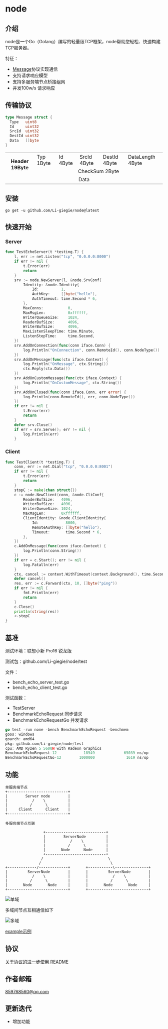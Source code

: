 # node

## 介绍
node是一个Go（Golang）编写的轻量级TCP框架，node帮助您轻松、快速构建TCP服务器。

特征：
- [Message](#传输协议)协议实现通信
- 支持请求响应模型
- 支持多服务端节点桥接组网
- 并发100w/s 请求响应

## 传输协议
```go
type Message struct {
  Type   uint8
  Id     uint32
  SrcId  uint32
  DestId uint32
  Data   []byte
}
```
<table >
  <tr>
    <th rowspan="2" >Header 19Byte</th>
    <td >Typ 1Byte</td>
    <td >Id 4Byte</td>
    <td >SrcId 4Byte</td>
    <td >DestId 4Byte</td>
    <td >DataLength 4Byte</td>
  </tr>
  <tr >
    <td align="center" colspan="5">CheckSum 2Byte</td>
  </tr>
  <tr >
    <td align="center" colspan="6">Data</td>
  </tr>
</table>

## 安装
```
go get -u github.com/Li-giegie/node@latest
```
## 快速开始
### Server

```go
func TestEchoServer(t *testing.T) {
	l, err := net.Listen("tcp", "0.0.0.0:8000")
	if err != nil {
		t.Error(err)
		return
	}
	srv := node.NewServer(l, &node.SrvConf{
		Identity: &node.Identity{
			Id:          1,
			AuthKey:     []byte("hello"),
			AuthTimeout: time.Second * 6,
		},
		MaxConns:           0,
		MaxMsgLen:          0xffffff,
		WriterQueueSize:    1024,
		ReaderBufSize:      4096,
		WriterBufSize:      4096,
		MaxListenSleepTime: time.Minute,
		ListenStepTime:     time.Second,
	})
	srv.AddOnConnection(func(conn iface.Conn) {
		log.Println("OnConnection", conn.RemoteId(), conn.NodeType())
	})
	srv.AddOnMessage(func(ctx iface.Context) {
		log.Println("OnMessage", ctx.String())
		ctx.Reply(ctx.Data())
	})
	srv.AddOnCustomMessage(func(ctx iface.Context) {
		log.Println("OnCustomMessage", ctx.String())
	})
	srv.AddOnClosed(func(conn iface.Conn, err error) {
		log.Println(conn.RemoteId(), err, conn.NodeType())
	})
	if err != nil {
		t.Error(err)
		return
	}
	defer srv.Close()
	if err = srv.Serve(); err != nil {
		log.Println(err)
	}
```

### Client

```go
func TestClient(t *testing.T) {
	conn, err := net.Dial("tcp", "0.0.0.0:8001")
	if err != nil {
		t.Error(err)
		return
	}
	stopC := make(chan struct{})
	c := node.NewClient(conn, &node.CliConf{
		ReaderBufSize:   4096,
		WriterBufSize:   4096,
		WriterQueueSize: 1024,
		MaxMsgLen:       0xffffff,
		ClientIdentity: &node.ClientIdentity{
			Id:            8000,
			RemoteAuthKey: []byte("hello"),
			Timeout:       time.Second * 6,
		},
	})
	c.AddOnMessage(func(conn iface.Context) {
		log.Println(conn.String())
	})
	if err = c.Start(); err != nil {
		log.Fatalln(err)
	}
	ctx, cancel := context.WithTimeout(context.Background(), time.Second*3)
	defer cancel()
	res, err := c.Forward(ctx, 10, []byte("ping"))
	if err != nil {
		fmt.Println(err)
		return
	}
	c.Close()
	println(string(res))
	<-stopC
}
```

## 基准
测试环境：联想小新 Pro16 锐龙版

测试包：github.com/Li-giegie/node/test

文件：
- bench_echo_server_test.go
- bench_echo_client_test.go

测试函数：
- TestServer
- BenchmarkEchoRequest 同步请求
- BenchmarkEchoRequestGo 并发请求
```go
go test -run none -bench BenchmarkEchoRequest -benchmem
goos: windows
goarch: amd64
pkg: github.com/Li-giegie/node/test
cpu: AMD Ryzen 5 5600H with Radeon Graphics
BenchmarkEchoRequest-12            18549             65039 ns/op             186 B/op          6 allocs/op
BenchmarkEchoRequestGo-12        1000000              1619 ns/op             393 B/op          7 allocs/op
```

## 功能
```
单服务端节点
+---------------------------+
|        Server node        |
|           /    \          |
|          /      \         |  
|     Client      Client    |
+---------------------------+
```
```
多服务端节点互联

                 +---------------------------+
                 |        ServerNode         |
                 |           /    \          |
                 |          /      \         |  
                 |       Node      Node      |
                 +---------------------------+
                /                             \
               /                               \
+-------------/-------------+       +-----------\---------------+
|         ServerNode        |       |         ServerNode        |
|           /    \          |       |           /    \          |
|          /      \         |       |          /      \         |  
|       Node       Node     |       |       Node       Node     |
+---------------------------+       +---------------------------+
```

![单域](./.README_images/single.png)

多域间节点互相通信如下

![多域](./.README_images/multiple.png)

[example示例](example)

## 协议
[关于协议的进一步使用 README](protocol/README.md)

## 作者邮箱
[859768560@qq.com](https://mail.qq.com/cgi-bin/loginpage?s=logout)

## 更新迭代
* 增加功能
